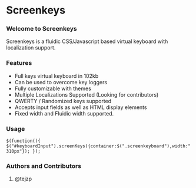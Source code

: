 Screenkeys
==========

### Welcome to Screenkeys
Screenkeys is a fluidic CSS/Javascript based virtual keyboard with localization support. 

### Features 
* Full keys virtual keyboard in 102kb
* Can be used to overcome key loggers  
* Fully customizable with themes
* Multiple Localizations Supported (Looking for contributors)
* QWERTY / Randomized keys supported
* Accepts input fields as well as HTML display elements
* Fixed width and Fluidic width supported.

### Usage
`$(function(){				    $("#keyboardInput").screenKeys({container:$(".screenkeyboard"),width:"310px"});
});`

### Authors and Contributors
1. @tejzp

